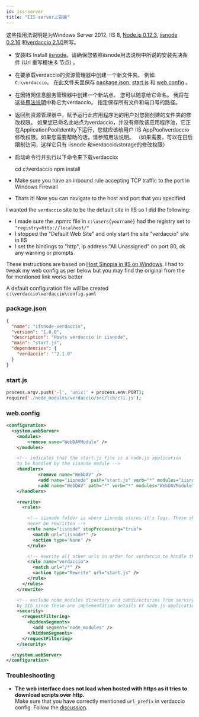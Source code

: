 ```yaml
---
id: iss-server
title: "IIS server上安装"
---
```

这些指用法说明是为Windows Server 2012, IIS 8, [Node.js 0.12.3](https://nodejs.org/), [iisnode 0.2.16](https://github.com/tjanczuk/iisnode) 和[verdaccio 2.1.0](https://github.com/verdaccio/verdaccio)所写。

- 安装IIS Install [iisnode](https://github.com/tjanczuk/iisnode)。请确保您依照iisnode用法说明中所说的安装先决条件 (Url 重写模块 & 节点) 。
- 在要承载verdaccio的资源管理器中创建一个新文件夹。 例如 `C:\verdaccio`。 在此文件夹里保存 [package.json](#packagejson), [start.js](#startjs) 和 [web.config](#webconfig) 。
- 在因特网信息服务管理器中创建一个新站点。 您可以随意给它命名。 我将在这些[用法说明](http://www.iis.net/learn/manage/configuring-security/application-pool-identities)中称它为verdaccio。 指定保存所有文件和端口号的路径。
- 返回到资源管理器中，赋予运行此应用程序池的用户对您刚创建的文件夹的修改权限。 如果您已命名此站点为verdaccio，并没有修改该应用程序池，它正在ApplicationPoolIdentity下运行，您就应该给用户 IIS AppPool\verdaccio修改权限。如果您需要帮助的话，请参照用法说明。 （如果需要，可以在日后限制访问，这样它只有 iisnode 和verdaccio\storage的修改权限）
- 启动命令行并执行以下命令来下载verdaccio:

    cd c:\verdaccio
    npm install
    

- Make sure you have an inbound rule accepting TCP traffic to the port in Windows Firewall
- Thats it! Now you can navigate to the host and port that you specified

I wanted the `verdaccio` site to be the default site in IIS so I did the following:

- I made sure the .npmrc file in `c:\users{yourname}` had the registry set to `"registry=http://localhost/"`
- I stopped the "Default Web Site" and only start the site "verdaccio" site in IIS
- I set the bindings to "http", ip address "All Unassigned" on port 80, ok any warning or prompts

These instructions are based on [Host Sinopia in IIS on Windows](https://gist.github.com/HCanber/4dd8409f79991a09ac75). I had to tweak my web config as per below but you may find the original from the for mentioned link works better

A default configuration file will be created `c:\verdaccio\verdaccio\config.yaml`

### package.json

```json
{
  "name": "iisnode-verdaccio",
  "version": "1.0.0",
  "description": "Hosts verdaccio in iisnode",
  "main": "start.js",
  "dependencies": {
    "verdaccio": "^2.1.0"
  }
}
```

### start.js

```bash
process.argv.push('-l', 'unix:' + process.env.PORT);
require('./node_modules/verdaccio/src/lib/cli.js');
```

### web.config

```xml
<configuration>
  <system.webServer>
    <modules>
        <remove name="WebDAVModule" />
    </modules>

    <!-- indicates that the start.js file is a node.js application
    to be handled by the iisnode module -->
    <handlers>
            <remove name="WebDAV" />
            <add name="iisnode" path="start.js" verb="*" modules="iisnode" resourceType="Unspecified" requireAccess="Execute" />
            <add name="WebDAV" path="*" verb="*" modules="WebDAVModule" resourceType="Unspecified" requireAccess="Execute" />
    </handlers>

    <rewrite>
      <rules>

        <!-- iisnode folder is where iisnode stores it's logs. These should
        never be rewritten -->
        <rule name="iisnode" stopProcessing="true">
          <match url="iisnode*" />
          <action type="None" />
        </rule>

        <!-- Rewrite all other urls in order for verdaccio to handle these -->
        <rule name="verdaccio">
          <match url="/*" />
          <action type="Rewrite" url="start.js" />
        </rule>
      </rules>
    </rewrite>

    <!-- exclude node_modules directory and subdirectories from serving
    by IIS since these are implementation details of node.js applications -->
    <security>
      <requestFiltering>
        <hiddenSegments>
          <add segment="node_modules" />
        </hiddenSegments>
      </requestFiltering>
    </security>

  </system.webServer>
</configuration>
```

### Troubleshooting

- **The web interface does not load when hosted with https as it tries to download scripts over http.**  
    Make sure that you have correctly mentioned `url_prefix` in verdaccio config. Follow the [discussion](https://github.com/verdaccio/verdaccio/issues/622).